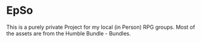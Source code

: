 # EpSo
This is a purely private Project for my local (in Person) RPG groups. Most of the assets are from the Humble Bundle - Bundles.
